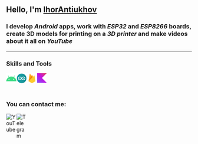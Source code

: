 ## Hello, I'm [IhorAntiukhov](https://www.youtube.com/channel/UCCCJ-h7zSm2gPA1MIZSeYPQ)

### I develop *Android* apps, work with *ESP32* and *ESP8266* boards, create 3D models for printing on a *3D printer* and make videos about it all on *YouTube*

---

### Skills and Tools

[<img align="left" alt="Android" width="28px" src="https://raw.githubusercontent.com/github/explore/8baf984947f4d9c32006bd03fa4c51ff91aadf8d/topics/android/android.png"/>](https://developer.android.com/studio)
[<img align="left" alt="Arduino" width="28px" src="https://raw.githubusercontent.com/github/explore/80688e429a7d4ef2fca1e82350fe8e3517d3494d/topics/arduino/arduino.png"/>](https://www.arduino.cc)
[<img align="left" alt="Firebase" width="28px" src="https://raw.githubusercontent.com/github/explore/80688e429a7d4ef2fca1e82350fe8e3517d3494d/topics/firebase/firebase.png"/>](https://firebase.google.com)
[<img align="left" alt="Kotlin" width="26px" src="https://raw.githubusercontent.com/github/explore/4479d2a2c854198cb00160f8593519c14dc3b905/topics/kotlin/kotlin.png"/>](https://kotlinlang.org)
</br>
</br>
</br>
### You can contact me:

[<img align="left" alt="YouTube" width="28px" src="https://cdn-icons-png.flaticon.com/512/1384/1384060.png"/>](https://www.youtube.com/channel/UCCCJ-h7zSm2gPA1MIZSeYPQ)
[<img align="left" alt="Telegram" width="28px" src="https://cdn-icons-png.flaticon.com/512/5968/5968804.png"/>](https://t.me/IhorAntiukhov)
